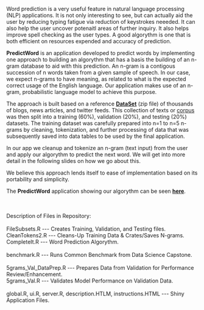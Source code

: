 Word prediction is a very useful feature in natural language processing (NLP) applications. It is not only interesting to see, but can actually aid the user by reducing typing fatigue via reduction of keystrokes neeeded. It can also help the user uncover potenaitl areas of further inquiry. It also helps improve spell checking as the user types. A good algorythm is one that is both efficient on resources expended and accuracy of prediction.

<b>PredictWord</b> is an application developed to predict words by implementing one approach to building an algorythm that has a basis the building of an n-gram database to aid with this prediction. An n-gram is a contigous succession of n words taken from a given sample of speech. In our case, we expect n-grams to have meaning, as related to what is the expected correct usage of the English language. Our application makes use of an n-gram, probabilistic language model to achieve this purpose.

The approach is built based on a reference 
<b><a href="https://d396qusza40orc.cloudfront.net/dsscapstone/dataset/Coursera-SwiftKey.zip">DataSet</a></b>
 (zip file) of thousands of blogs, news articles, and twitter feeds. This collection of texts or <u>corpus</u> was then split into a training (60%), validation (20%), and testing (20%) datasets. The training dataset was carefully prepared into n=1 to n=5 n-grams by cleaning, tokenization, and further processing of data that was subsequently saved into data tables to be used by the final application.
 
In our app we cleanup and tokenize an n-gram (text input) from the user and apply our algorythm to predict the next word. We will get into more detail in the following slides on how we go about this.

We believe this approach lends itself to ease of implementation based on its portability and simplicity.

The <b>PredictWord</b> application showing our algorythm can be seen 
<b><a href="https://tomyr95.shinyapps.io/WordPredict/">here</a></b>.

<br><br>
Description of Files in Repository:
<br>
<br>FileSubsets.R --- Creates Training, Validation, and Testing files.
<br>CleanTokens2.R --- Cleans-Up Training Data & Crates/Saves N-grams.
<br>CompleteIt.R --- Word Prediction Algorythm.
<br>
<br>benchmark.R --- Runs Common Benchmark from Data Science Capstone.
<br>
<br>5grams_Val_DataPrep.R --- Prepares Data from Validation for Performance Review/Enhancement.
<br>5grams_Val.R --- Validates Model Performance on Validation Data.
<br>
<br>global.R, ui.R, server.R, description.HTLM, instructions.HTML --- Shiny Application Files.
